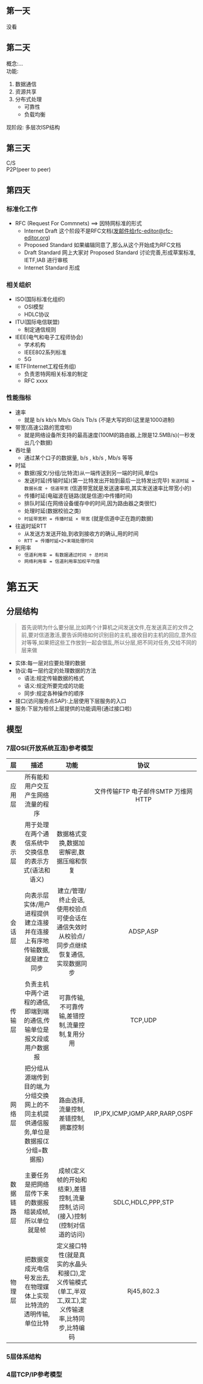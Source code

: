 ## 第一天
没看
## 第二天
概念:...  
功能:
1. 数据通信
2. 资源共享
3. 分布式处理
    + 可靠性
    + 负载均衡

现阶段: 多层次ISP结构

## 第三天
C/S  
P2P(peer to peer)  

## 第四天

### 标准化工作
+ RFC (Request For Commnets) ==> 因特网标准的形式
    - Internet Draft 这个阶段不是RFC文档(发邮件给rfc-editor@rfc-editor.org)
    - Proposed Standard 如果编辑同意了,那么从这个开始成为RFC文档
    - Draft Standard 网上大家对 Proposed Standard 讨论完善,形成草案标准, IETF,IAB 进行审核
    - Internet Standard 形成

### 相关组织
+ ISO(国际标准化组织)
    - OSI模型
    - HDLC协议
+ ITU(国际电信联盟)
    - 制定通信规则
+ IEEE(电气和电子工程师协会)
    + 学术机构
    + IEEE802系列标准
    + 5G
+ IETF(Internet工程任务组)
    + 负责恩特网相关标准的制定
    + RFC xxxx

### 性能指标
+ 速率
  + 就是 b/s kb/s Mb/s Gb/s Tb/s (不是大写的B)(这里是1000进制)
+ 带宽(高速公路的宽度啦)
  + 就是网络设备所支持的最高速度(100M的路由器,上限是12.5MB/s)(一秒发出几个数据)
+ 吞吐量
  + 通过某个口子的数据量, b/s , kb/s , Mb/s 等等
+ 时延
  + 数据(报文/分组/比特流)从一端传送到另一端的时间,单位s
  + 发送时延(传输时延)(第一比特发出开始到最后一比特发出完毕) `发送时延 = 数据长度 ÷ 信道带宽` (信道带宽就是发送速率啦,其实发送速率比带宽小的)
  + 传播时延(电磁波在链路(就是信道)中传播时间)
  + 排队时延(在网络设备缓存中的时间,因为路由器之类很忙)
  + 处理时延(数据校验之类)
  + `时延带宽积 = 传播时延 × 带宽` (就是信道中正在跑的数据)
+ 往返时延RTT
  + 从发送方发送开始,到收到接收方的确认,用的时间
  + `RTT = 传播时延×2+末端处理时间`
+ 利用率
  + `信道利用率 = 有数据通过时间 ÷ 总时间`
  + `网络利用率 = 信道利用率加权平均值`

# 第五天
## 分层结构
> 首先说明为什么要分层,比如两个计算机之间发送文件,在发送真正的文件之前,要对信道激活,要告诉网络如何识别目的主机,接收目的主机的回应,意外应对等等,如果把这些工作放到一起会很乱,所以分层,把不同对任务,交给不同的层来做
+ 实体:每一层对应要处理的数据
+ 协议:每一层约定的处理数据的方法
  + 语法:规定传输数据的格式
  + 语义:规定所要完成的功能
  + 同步:规定各种操作的顺序
+ 接口(访问服务点SAP):上层使用下层服务的入口
+ 服务:下层为相邻上层提供的功能调用(通过接口啦)

## 模型

### 7层OSI(开放系统互连)参考模型
|层|描述|功能|协议|
|:-:|:-:|:-:|:-:|
|应用层|所有能和用户交互产生网络流量的程序||文件传输FTP 电子邮件SMTP 万维网HTTP|
|表示层|用于处理在两个通信系统中交换信息的表示方式(语法和语义)|数据格式变换,数据加密解密,数据压缩和恢复|
|会话层|向表示层实体/用户进程提供建立连接并在连接上有序地传输数据,就是建立同步|建立/管理/终止会话,使用校验点可使会话在通信失效时从校验点/同步点继续恢复通信,实现数据同步|ADSP,ASP|
|传输层|负责主机中两个进程的通信,即端到端的通信,传输单位是报文段或用户数据报|可靠传输,不可靠传输,差错控制,流量控制,复用分用|TCP,UDP
|网络层|把分组从源端传到目的端,为分组交换网上的不同主机提供通信服务,单位是数据报(Σ分组=数据报)|路由选择,流量控制,差错控制,拥塞控制|IP,IPX,ICMP,IGMP,ARP,RARP,OSPF
|数据链路层|主要任务是把网络层传下来的数据报组装成帧,所以单位就是帧|成帧(定义帧的开始和结束),差错控制,流量控制,访问(接入)控制(控制对信道的访问)|SDLC,HDLC,PPP,STP
|物理层|把数据变成光电信号发出去,在物理媒体上实现比特流的透明传输,单位比特|定义接口特性(就是真实的水晶头和接口),定义传输模式(单工,半双工,双工),定义传输速率,比特同步,比特编码|Rj45,802.3

### 5层体系结构
### 4层TCP/IP参考模型
